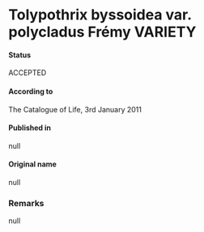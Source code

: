# Tolypothrix byssoidea var. polycladus Frémy VARIETY

#### Status
ACCEPTED

#### According to
The Catalogue of Life, 3rd January 2011

#### Published in
null

#### Original name
null

### Remarks
null